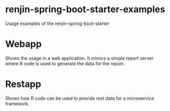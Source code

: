 # renjin-spring-boot-starter-examples
Usage examples of the renjin-spring-boot-starter

# Webapp 
Shows the usage in a web application.
It mimics a simple report server where R code is used to
generate the data for the report.

# Restapp 
Shows how R code can be used to provide rest data for
a microservice framework.
